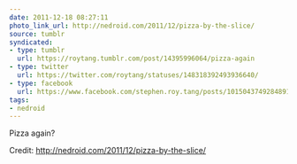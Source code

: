 ```yaml
---
date: 2011-12-18 08:27:11
photo_link_url: http://nedroid.com/2011/12/pizza-by-the-slice/
source: tumblr
syndicated:
- type: tumblr
  url: https://roytang.tumblr.com/post/14395996064/pizza-again
- type: twitter
  url: https://twitter.com/roytang/statuses/148318392493936640/
- type: facebook
  url: https://www.facebook.com/stephen.roy.tang/posts/10150437492848912
tags:
- nedroid
---
```


<p>Pizza again?</p>
<p>Credit: <a href="http://nedroid.com/2011/12/pizza-by-the-slice/">http://nedroid.com/2011/12/pizza-by-the-slice/</a></p>